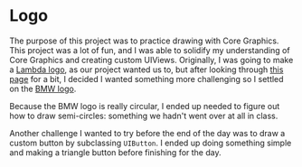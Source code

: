 # Logo

The purpose of this project was to practice drawing with Core Graphics. This project was a lot of fun, and I was able to solidify my understanding of Core Graphics and creating custom UIViews. Originally, I was going to make a [Lambda logo](https://assets-global.website-files.com/5cd091cfb5499f22bdf72905/5cd0922159aa32213d6fd7d4_lambda-newlogo.png), as our project wanted us to, but after looking through [this page](https://dribbble.com/search?q=logo) for a bit, I decided I wanted something more challenging so I settled on the [BMW logo](http://www.car-brand-names.com/wp-content/uploads/2015/04/BMW-logo.png).

Because the BMW logo is really circular, I ended up needed to figure out how to draw semi-circles: something we hadn't went over at all in class.

Another challenge I wanted to try before the end of the day was to draw a custom button by subclassing `UIButton`. I ended up doing something simple and making a triangle button before finishing for the day.

